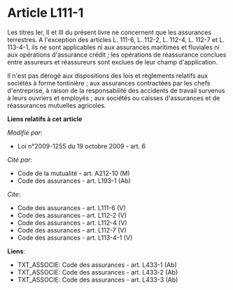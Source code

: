 # Article L111-1

Les titres Ier, II et III du présent livre ne concernent que les assurances terrestres. A l'exception des articles L. 111-6,
L. 112-2, L. 112-4, L. 112-7 et L. 113-4-1, ils ne sont applicables ni aux assurances maritimes et fluviales ni aux
opérations d'assurance crédit ; les opérations de réassurance conclues entre assureurs et réassureurs sont exclues de leur
champ d'application. 

Il n'est pas dérogé aux dispositions des lois et règlements relatifs aux sociétés à forme tontinière ; aux assurances
contractées par les chefs d'entreprise, à raison de la responsabilité des accidents de travail survenus à leurs ouvriers et
employés ; aux sociétés ou caisses d'assurances et de réassurances mutuelles agricoles.

**Liens relatifs à cet article**

_Modifié par_:

  - Loi n°2009-1255 du 19 octobre 2009 - art. 6

_Cité par_:

  - Code de la mutualité - art. A212-10 (M)
  - Code des assurances - art. L193-1 (Ab)

_Cite_:

  - Code des assurances - art. L111-6 (V)
  - Code des assurances - art. L112-2 (V)
  - Code des assurances - art. L112-4 (V)
  - Code des assurances - art. L112-7 (V)
  - Code des assurances - art. L113-4-1 (V)

**Liens**:

  - TXT_ASSOCIE: Code des assurances - art. L433-1 (Ab)
  - TXT_ASSOCIE: Code des assurances - art. L433-2 (Ab)
  - TXT_ASSOCIE: Code des assurances - art. L433-3 (Ab)
